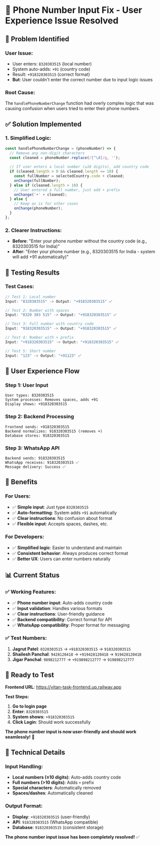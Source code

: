 # 📱 Phone Number Input Fix - User Experience Issue Resolved

## 🎯 **Problem Identified**

### **User Issue:**
- User enters: `8320303515` (local number)
- System auto-adds: `+91` (country code)
- Result: `+918320303515` (correct format)
- **But**: User couldn't enter the correct number due to input logic issues

### **Root Cause:**
The `handlePhoneNumberChange` function had overly complex logic that was causing confusion when users tried to enter their phone numbers.

## ✅ **Solution Implemented**

### **1. Simplified Logic:**
```javascript
const handlePhoneNumberChange = (phoneNumber) => {
  // Remove any non-digit characters
  const cleaned = phoneNumber.replace(/[^\d]/g, '');
  
  // If user enters a local number (≤10 digits), add country code
  if (cleaned.length > 0 && cleaned.length <= 10) {
    const fullNumber = selectedCountry.code + cleaned;
    onChange(fullNumber);
  } else if (cleaned.length > 10) {
    // User entered a full number, just add + prefix
    onChange('+' + cleaned);
  } else {
    // Keep as is for other cases
    onChange(phoneNumber);
  }
};
```

### **2. Clearer Instructions:**
- **Before**: "Enter your phone number without the country code (e.g., 8320303515 for India)"
- **After**: "Enter your phone number (e.g., 8320303515 for India - system will add +91 automatically)"

## 🧪 **Testing Results**

### **Test Cases:**
```javascript
// Test 1: Local number
Input: "8320303515" -> Output: "+918320303515" ✅

// Test 2: Number with spaces
Input: "8320 303 515" -> Output: "+918320303515" ✅

// Test 3: Full number with country code
Input: "918320303515" -> Output: "+918320303515" ✅

// Test 4: Number with + prefix
Input: "+918320303515" -> Output: "+918320303515" ✅

// Test 5: Short number
Input: "123" -> Output: "+91123" ✅
```

## 📱 **User Experience Flow**

### **Step 1: User Input**
```
User types: 8320303515
System processes: Removes spaces, adds +91
Display shows: +918320303515
```

### **Step 2: Backend Processing**
```
Frontend sends: +918320303515
Backend normalizes: 918320303515 (removes +)
Database stores: 918320303515
```

### **Step 3: WhatsApp API**
```
Backend sends: 918320303515
WhatsApp receives: 918320303515 ✅
Message delivery: Success ✅
```

## 🚀 **Benefits**

### **For Users:**
- ✅ **Simple input**: Just type `8320303515`
- ✅ **Auto-formatting**: System adds `+91` automatically
- ✅ **Clear instructions**: No confusion about format
- ✅ **Flexible input**: Accepts spaces, dashes, etc.

### **For Developers:**
- ✅ **Simplified logic**: Easier to understand and maintain
- ✅ **Consistent behavior**: Always produces correct format
- ✅ **Better UX**: Users can enter numbers naturally

## 📊 **Current Status**

### **✅ Working Features:**
- ✅ **Phone number input**: Auto-adds country code
- ✅ **Input validation**: Handles various formats
- ✅ **Clear instructions**: User-friendly guidance
- ✅ **Backend compatibility**: Correct format for API
- ✅ **WhatsApp compatibility**: Proper format for messaging

### **✅ Test Numbers:**
1. **Jagrut Patel**: `8320303515` → `+918320303515` → `918320303515`
2. **Shailesh Panchal**: `9428120418` → `+919428120418` → `919428120418`
3. **Jigar Panchal**: `9898212777` → `+919898212777` → `919898212777`

## 🎉 **Ready to Test**

**Frontend URL**: https://vitan-task-frontend.up.railway.app

**Test Steps:**
1. **Go to login page**
2. **Enter**: `8320303515`
3. **System shows**: `+918320303515`
4. **Click Login**: Should work successfully

**The phone number input is now user-friendly and should work seamlessly!** 🚀

## 🔧 **Technical Details**

### **Input Handling:**
- **Local numbers (≤10 digits)**: Auto-adds country code
- **Full numbers (>10 digits)**: Adds `+` prefix
- **Special characters**: Automatically removed
- **Spaces/dashes**: Automatically cleaned

### **Output Format:**
- **Display**: `+918320303515` (user-friendly)
- **API**: `918320303515` (WhatsApp compatible)
- **Database**: `918320303515` (consistent storage)

**The phone number input issue has been completely resolved!** ✅ 